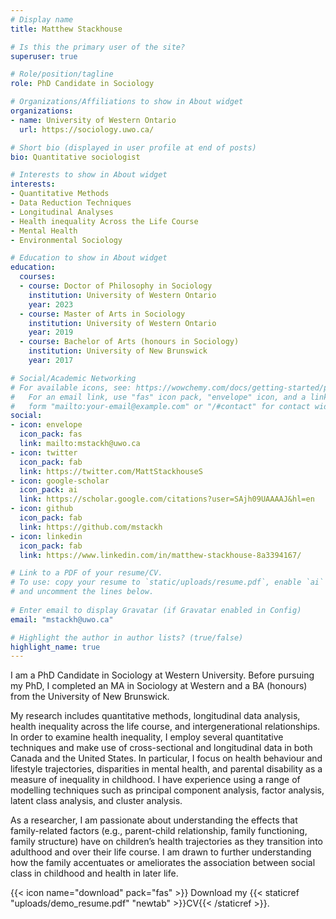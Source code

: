 ```yaml
---
# Display name
title: Matthew Stackhouse

# Is this the primary user of the site?
superuser: true

# Role/position/tagline
role: PhD Candidate in Sociology

# Organizations/Affiliations to show in About widget
organizations:
- name: University of Western Ontario
  url: https://sociology.uwo.ca/

# Short bio (displayed in user profile at end of posts)
bio: Quantitative sociologist

# Interests to show in About widget
interests:
- Quantitative Methods
- Data Reduction Techniques
- Longitudinal Analyses
- Health inequality Across the Life Course
- Mental Health
- Environmental Sociology

# Education to show in About widget
education:
  courses:
  - course: Doctor of Philosophy in Sociology
    institution: University of Western Ontario
    year: 2023
  - course: Master of Arts in Sociology
    institution: University of Western Ontario
    year: 2019
  - course: Bachelor of Arts (honours in Sociology)
    institution: University of New Brunswick
    year: 2017

# Social/Academic Networking
# For available icons, see: https://wowchemy.com/docs/getting-started/page-builder/#icons
#   For an email link, use "fas" icon pack, "envelope" icon, and a link in the
#   form "mailto:your-email@example.com" or "/#contact" for contact widget.
social:
- icon: envelope
  icon_pack: fas
  link: mailto:mstackh@uwo.ca
- icon: twitter
  icon_pack: fab
  link: https://twitter.com/MattStackhouseS
- icon: google-scholar
  icon_pack: ai
  link: https://scholar.google.com/citations?user=SAjh09UAAAAJ&hl=en
- icon: github
  icon_pack: fab
  link: https://github.com/mstackh
- icon: linkedin
  icon_pack: fab
  link: https://www.linkedin.com/in/matthew-stackhouse-8a3394167/

# Link to a PDF of your resume/CV.
# To use: copy your resume to `static/uploads/resume.pdf`, enable `ai` icons in `params.toml`, 
# and uncomment the lines below.
  
# Enter email to display Gravatar (if Gravatar enabled in Config)
email: "mstackh@uwo.ca"

# Highlight the author in author lists? (true/false)
highlight_name: true
---
```


I am a PhD Candidate in Sociology at Western University. Before pursuing my PhD, I completed an MA in Sociology at Western and a BA (honours) from the University of New Brunswick.

My research includes quantitative methods, longitudinal data analysis, health inequality across the life course, and intergenerational relationships. In order to examine health inequality, I employ several quantitative techniques and make use of cross-sectional and longitudinal data in both Canada and the United States. In particular, I focus on health behaviour and lifestyle trajectories, disparities in mental health, and parental disability as a measure of inequality in childhood. I have experience using a range of modelling techniques such as principal component analysis, factor analysis, latent class analysis, and cluster analysis.

As a researcher, I am passionate about understanding the effects that family-related factors (e.g., parent-child relationship, family functioning, family structure) have on children’s health trajectories as they transition into adulthood and over their life course. I am drawn to further understanding how the family accentuates or ameliorates the association between social class in childhood and health in later life. 

{{< icon name="download" pack="fas" >}} Download my {{< staticref "uploads/demo_resume.pdf" "newtab" >}}CV{{< /staticref >}}.
